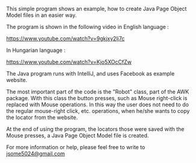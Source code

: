 This simple program shows an example, how to create Java Page Object Model files in an easier way.

The program is shown in the following video in English language :

https://www.youtube.com/watch?v=9gkjxy2lj7c

In Hungarian language : 

https://www.youtube.com/watch?v=Kjo5XOcCfZw

The Java program runs with IntelliJ, and uses Facebook as example website.

The most important part of the code is the "Robot" class, part of the AWK package. With this class the button presses, such as Mouse right-click is replaced with Mouse operations. In this way the user does not need to do the regular mouse-right click, etc. operations, when he/she wants to copy the locator from the website. 

At the end of using the program, the locators those were saved with the Mouse presses, a Java Page Object Model file is created.

For more information or help, please feel free to write to jsome5024@gmail.com

